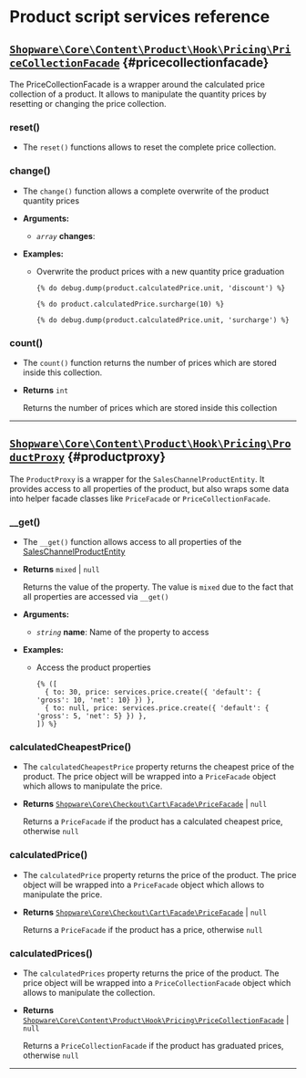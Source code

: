 <!--- auto generated by `bin/console docs:generate-scripts-reference` in the shopware project, don't edit this file manually -->
# Product script services reference

## [`Shopware\Core\Content\Product\Hook\Pricing\PriceCollectionFacade`](https://github.com/shopware/shopware/blob/trunk/src/Core/Content/Product/Hook/Pricing/PriceCollectionFacade.php) {#pricecollectionfacade}

The PriceCollectionFacade is a wrapper around the calculated price collection of a product. It allows to manipulate the quantity
prices by resetting or changing the price collection.

### reset()

* The `reset()` functions allows to reset the complete price collection.

### change()

* The `change()` function allows a complete overwrite of the product quantity prices

* **Arguments:**
    * *`array`* **changes**:
* **Examples:**
    * Overwrite the product prices with a new quantity price graduation

        ```twig
        {% do debug.dump(product.calculatedPrice.unit, 'discount') %}

        {% do product.calculatedPrice.surcharge(10) %}

        {% do debug.dump(product.calculatedPrice.unit, 'surcharge') %}
        ```

### count()

* The `count()` function returns the number of prices which are stored inside this collection.

* **Returns** `int`

    Returns the number of prices which are stored inside this collection

_________

## [`Shopware\Core\Content\Product\Hook\Pricing\ProductProxy`](https://github.com/shopware/shopware/blob/trunk/src/Core/Content/Product/Hook/Pricing/ProductProxy.php) {#productproxy}

The `ProductProxy` is a wrapper for the `SalesChannelProductEntity`. It provides access to all properties of the product,
but also wraps some data into helper facade classes like `PriceFacade` or `PriceCollectionFacade`.

### __get()

* The `__get()` function allows access to all properties of the [SalesChannelProductEntity](https://github.com/shopware/shopware/blob/trunk/src/Core/Content/Product/SalesChannel/SalesChannelProductEntity.php)

* **Returns** `mixed` | `null`

    Returns the value of the property. The value is `mixed` due to the fact that all properties are accessed via `__get()`
* **Arguments:**
    * *`string`* **name**: Name of the property to access
* **Examples:**
    * Access the product properties

        ```twig
        {% ([
          { to: 30, price: services.price.create({ 'default': { 'gross': 10, 'net': 10} }) },
          { to: null, price: services.price.create({ 'default': { 'gross': 5, 'net': 5} }) },
        ]) %}
        ```

### calculatedCheapestPrice()

* The `calculatedCheapestPrice` property returns the cheapest price of the product. The price object will
be wrapped into a `PriceFacade` object which allows to manipulate the price.

* **Returns** [`Shopware\Core\Checkout\Cart\Facade\PriceFacade`](./cart-manipulation-script-services-reference#pricefacade) | `null`

    Returns a `PriceFacade` if the product has a calculated cheapest price, otherwise `null`

### calculatedPrice()

* The `calculatedPrice` property returns the price of the product. The price object will
be wrapped into a `PriceFacade` object which allows to manipulate the price.

* **Returns** [`Shopware\Core\Checkout\Cart\Facade\PriceFacade`](./cart-manipulation-script-services-reference#pricefacade) | `null`

    Returns a `PriceFacade` if the product has a price, otherwise `null`

### calculatedPrices()

* The `calculatedPrices` property returns the price of the product. The price object will
be wrapped into a `PriceCollectionFacade` object which allows to manipulate the collection.

* **Returns** [`Shopware\Core\Content\Product\Hook\Pricing\PriceCollectionFacade`](./product-script-services-reference#pricecollectionfacade) | `null`

    Returns a `PriceCollectionFacade` if the product has graduated prices, otherwise `null`

_________
